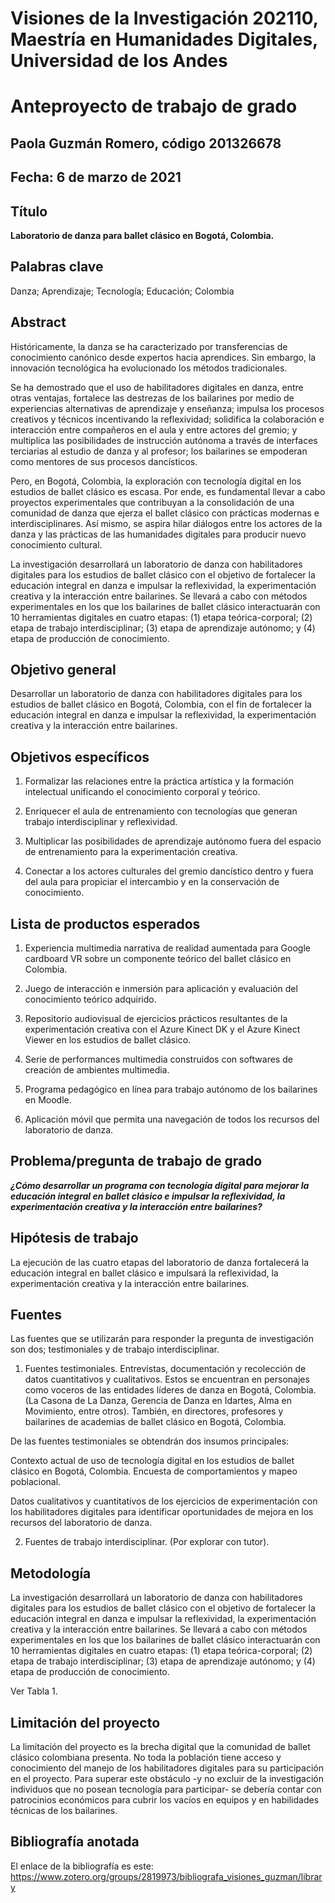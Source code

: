 # Visiones de la Investigación 202110, Maestría en Humanidades Digitales, Universidad de los Andes

# Anteproyecto de trabajo de grado

## Paola Guzmán Romero, código 201326678

## Fecha: 6 de marzo de 2021

## Título
**Laboratorio de danza para ballet clásico en Bogotá, Colombia.**

## Palabras clave
Danza; Aprendizaje; Tecnología; Educación; Colombia  

## Abstract
Históricamente, la danza se ha caracterizado por transferencias de conocimiento canónico desde expertos hacia aprendices. Sin embargo, la innovación tecnológica ha evolucionado los métodos tradicionales. 

Se ha demostrado que el uso de habilitadores digitales en danza, entre otras ventajas, fortalece las destrezas de los bailarines por medio de experiencias alternativas de aprendizaje y enseñanza; impulsa los procesos creativos y técnicos incentivando la reflexividad; solidifica la colaboración e interacción entre compañeros en el aula y entre actores del gremio; y multiplica las posibilidades de instrucción autónoma a través de interfaces terciarias al estudio de danza y al profesor; los bailarines se empoderan como mentores de sus procesos dancísticos. 

Pero, en Bogotá, Colombia, la exploración con tecnología digital en los estudios de ballet clásico es escasa. Por ende, es fundamental llevar a cabo proyectos experimentales que contribuyan a la consolidación de una comunidad de danza que ejerza el ballet clásico con prácticas modernas e interdisciplinares. Así mismo, se aspira hilar diálogos entre los actores de la danza y las prácticas de las humanidades digitales para producir nuevo conocimiento cultural.  

La investigación desarrollará un laboratorio de danza con habilitadores digitales para los estudios de ballet clásico con el objetivo de fortalecer la educación integral en danza e impulsar la reflexividad, la experimentación creativa y la interacción entre bailarines. Se llevará a cabo con métodos experimentales en los que los bailarines de ballet clásico interactuarán con 10 herramientas digitales en cuatro etapas: (1) etapa teórica-corporal; (2) etapa de trabajo interdisciplinar; (3) etapa de aprendizaje autónomo; y (4) etapa de producción de conocimiento.  

## Objetivo general
Desarrollar un laboratorio de danza con habilitadores digitales para los estudios de ballet clásico en Bogotá, Colombia, con el fin de fortalecer la educación integral en danza e impulsar la reflexividad, la experimentación creativa y la interacción entre bailarines. 

## Objetivos específicos

1) Formalizar las relaciones entre la práctica artística y la formación intelectual unificando el conocimiento corporal y teórico.  

2) Enriquecer el aula de entrenamiento con tecnologías que generan trabajo interdisciplinar y reflexividad. 

3) Multiplicar las posibilidades de aprendizaje autónomo fuera del espacio de entrenamiento para la experimentación creativa.  

4) Conectar a los actores culturales del gremio dancístico dentro y fuera del aula para propiciar el intercambio y en la conservación de conocimiento. 

## Lista de productos esperados

1) Experiencia multimedia narrativa de realidad aumentada para Google cardboard VR sobre un componente teórico del ballet clásico en Colombia. 

2) Juego de interacción e inmersión para aplicación y evaluación del conocimiento teórico adquirido. 

3) Repositorio audiovisual de ejercicios prácticos resultantes de la experimentación creativa con el Azure Kinect DK y el Azure Kinect Viewer en los estudios de ballet clásico. 

4) Serie de performances multimedia construidos con softwares de creación de ambientes multimedia. 

5) Programa pedagógico en línea para trabajo autónomo de los bailarines en Moodle. 

6) Aplicación móvil que permita una navegación de todos los recursos del laboratorio de danza. 

## Problema/pregunta de trabajo de grado

***¿Cómo desarrollar un programa con tecnología digital para mejorar la educación integral en ballet clásico e impulsar la reflexividad, la experimentación creativa y la interacción entre bailarines?***

## Hipótesis de trabajo

La ejecución de las cuatro etapas del laboratorio de danza fortalecerá la educación integral en ballet clásico e impulsará la reflexividad, la experimentación creativa y la interacción entre bailarines.

## Fuentes

Las fuentes que se utilizarán para responder la pregunta de investigación son dos; testimoniales y de trabajo interdisciplinar.  

1) Fuentes testimoniales. Entrevistas, documentación y recolección de datos cuantitativos y cualitativos. Estos se encuentran en personajes como voceros de las entidades líderes de danza en Bogotá, Colombia. (La Casona de La Danza, Gerencia de Danza en Idartes, Alma en Movimiento, entre otros). También, en directores, profesores y bailarines de academias de ballet clásico en Bogotá, Colombia.  

De las fuentes testimoniales se obtendrán dos insumos principales:  

Contexto actual de uso de tecnología digital en los estudios de ballet clásico en Bogotá, Colombia. Encuesta de comportamientos y mapeo poblacional.  

Datos cualitativos y cuantitativos de los ejercicios de experimentación con los habilitadores digitales para identificar oportunidades de mejora en los recursos del laboratorio de danza.   

2) Fuentes de trabajo interdisciplinar. (Por explorar con tutor).  

## Metodología

La investigación desarrollará un laboratorio de danza con habilitadores digitales para los estudios de ballet clásico con el objetivo de fortalecer la educación integral en danza e impulsar la reflexividad, la experimentación creativa y la interacción entre bailarines. Se llevará a cabo con métodos experimentales en los que los bailarines de ballet clásico interactuarán con 10 herramientas digitales en cuatro etapas: (1) etapa teórica-corporal; (2) etapa de trabajo interdisciplinar; (3) etapa de aprendizaje autónomo; y (4) etapa de producción de conocimiento. 

Ver Tabla 1. 

## Limitación del proyecto

La limitación del proyecto es la brecha digital que la comunidad de ballet clásico colombiana presenta. No toda la población tiene acceso y conocimiento del manejo de los habilitadores digitales para su participación en el proyecto. Para superar este obstáculo -y no excluir de la investigación individuos que no posean tecnología para participar- se debería contar con patrocinios económicos para cubrir los vacíos en equipos y en habilidades técnicas de los bailarines.  


## Bibliografía anotada
El enlace de la bibliografía es este: https://www.zotero.org/groups/2819973/bibliografa_visiones_guzman/library

